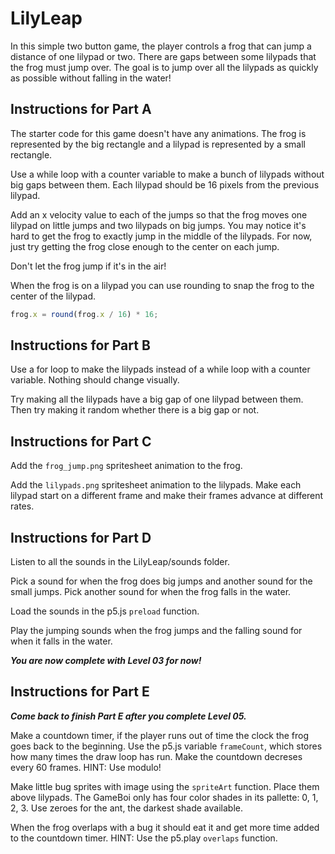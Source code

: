 # LilyLeap

In this simple two button game, the player controls a frog that can jump a distance of one lilypad or two. There are gaps between some lilypads that the frog must jump over. The goal is to jump over all the lilypads as quickly as possible without falling in the water!

## Instructions for Part A

The starter code for this game doesn't have any animations. The frog is represented by the big rectangle and a lilypad is represented by a small rectangle.

Use a while loop with a counter variable to make a bunch of lilypads without big gaps between them. Each lilypad should be 16 pixels from the previous lilypad.

Add an x velocity value to each of the jumps so that the frog moves one lilypad on little jumps and two lilypads on big jumps. You may notice it's hard to get the frog to exactly jump in the middle of the lilypads.
For now, just try getting the frog close enough to the center on each jump.

Don't let the frog jump if it's in the air!

When the frog is on a lilypad you can use rounding to snap the frog to the center of the lilypad.

```js
frog.x = round(frog.x / 16) * 16;
```

## Instructions for Part B

Use a for loop to make the lilypads instead of a while loop with a counter variable. Nothing should change visually.

Try making all the lilypads have a big gap of one lilypad between them. Then try making it random whether there is a big gap or not.

## Instructions for Part C

Add the `frog_jump.png` spritesheet animation to the frog.

Add the `lilypads.png` spritesheet animation to the lilypads. Make each lilypad start on a different frame and make their frames advance at different rates.

## Instructions for Part D

Listen to all the sounds in the LilyLeap/sounds folder.

Pick a sound for when the frog does big jumps and another sound for the small jumps. Pick another sound for when the frog falls in the water.

Load the sounds in the p5.js `preload` function.

Play the jumping sounds when the frog jumps and the falling sound for when it falls in the water.

**_You are now complete with Level 03 for now!_**

## Instructions for Part E

**_Come back to finish Part E after you complete Level 05._**

Make a countdown timer, if the player runs out of time the clock the frog goes back to the beginning. Use the p5.js variable `frameCount`, which stores how many times the draw loop has run. Make the countdown decreses every 60 frames. HINT: Use modulo!

Make little bug sprites with image using the `spriteArt` function. Place them above lilypads. The GameBoi only has four color shades in its pallette: 0, 1, 2, 3. Use zeroes for the ant, the darkest shade available.

When the frog overlaps with a bug it should eat it and get more time added to the countdown timer. HINT: Use the p5.play `overlaps` function.
